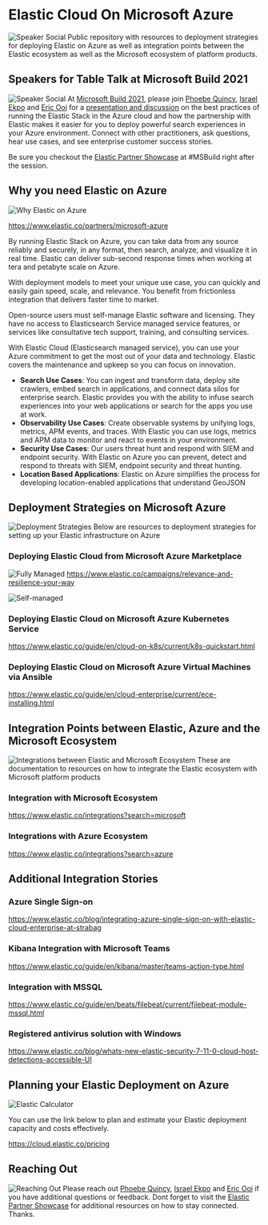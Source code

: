 # Elastic Cloud On Microsoft Azure
![Speaker Social](assets/qr-code.png)
Public repository with resources to deployment strategies for deploying Elastic on Azure as well as integration points between the Elastic ecosystem as well as the Microsoft ecosystem of platform products.

## Speakers for Table Talk at Microsoft Build 2021
![Speaker Social](assets/speaker-social.png)
At [Microsoft Build 2021](https://mybuild.microsoft.com/sessions/6b30f734-81ec-4125-9125-dde9d1e698ec?source=search), please join [Phoebe Quincy](https://twitter.com/quincy_phoebe), [Israel Ekpo](https://twitter.com/izzyacademy) and [Eric Ooi](https://twitter.com/ericooi) for a [presentation and discussion](https://mybuild.microsoft.com/sessions/6b30f734-81ec-4125-9125-dde9d1e698ec?source=search) on the best practices of running the Elastic Stack in the Azure cloud and how the partnership with Elastic makes it easier for you to deploy powerful search experiences in your Azure environment. Connect with other practitioners, ask questions, hear use cases, and see enterprise customer success stories.

Be sure you checkout the [Elastic Partner Showcase](https://mybuild.microsoft.com/partner/5eabe2aa-7aa9-4d46-bca3-9f1ab896f87a?t=%257B%2522from%2522%253A%25222020-12-30T00%253A00%253A00Z%2522%252C%2522to%2522%253A%25222070-01-15T23%253A59%253A00Z%2522%257D) at #MSBuild right after the session.

## Why you need Elastic on Azure
![Why Elastic on Azure](assets/why-you-need-elastic-2.png)

https://www.elastic.co/partners/microsoft-azure

By running Elastic Stack on Azure, you can take data from any source reliably and securely, in any format, then search, analyze, and visualize it in real time. Elastic can deliver sub-second response times when working at tera and petabyte scale on Azure.

With deployment models to meet your unique use case, you can quickly and easily gain speed, scale, and relevance. You benefit from frictionless integration that delivers faster time to market.

Open-source users must self-manage Elastic software and licensing. They have no access to Elasticsearch Service managed service features, or services like consultative tech support, training, and consulting services.

With Elastic Cloud (Elasticsearch managed service), you can use your Azure commitment to get the most out of your data and technology. Elastic covers the maintenance and upkeep so you can focus on innovation.

- **Search Use Cases**: You can ingest and transform data, deploy site crawlers, embed search in applications, and connect data silos for enterprise search.
Elastic provides you with the ability to infuse search experiences into your web applications or search for the apps you use at work.
- **Observability Use Cases**: Create observable systems by unifying logs, metrics, APM events, and traces. With Elastic you can use logs, metrics and APM data to monitor and react to events in your environment.
- **Security Use Cases**: Our users threat hunt and respond with SIEM and endpoint security. With Elastic on Azure you can prevent, detect and respond to threats with SIEM, endpoint security and threat hunting.
- **Location Based Applications**: Elastic on Azure simplifies the process for developing location-enabled applications that understand GeoJSON


## Deployment Strategies on Microsoft Azure
![Deployment Strategies](assets/fully-managed-vs-self.png)
Below are resources to deployment strategies for setting up your Elastic infrastructure on Azure

### Deploying Elastic Cloud from Microsoft Azure Marketplace
![Fully Managed](assets/fully-managed.png)
https://www.elastic.co/campaigns/relevance-and-resilience-your-way

![Self-managed](assets/self-managed.png)
### Deploying Elastic Cloud on Microsoft Azure Kubernetes Service
https://www.elastic.co/guide/en/cloud-on-k8s/current/k8s-quickstart.html

### Deploying Elastic Cloud on Microsoft Azure Virtual Machines via Ansible
https://www.elastic.co/guide/en/cloud-enterprise/current/ece-installing.html


## Integration Points between Elastic, Azure and the Microsoft Ecosystem
![Integrations between Elastic and Microsoft Ecosystem](assets/integrations.png)
These are documentation to resources on how to integrate the Elastic ecosystem with Microsoft platform products

### Integration with Microsoft Ecosystem
https://www.elastic.co/integrations?search=microsoft

### Integrations with Azure Ecosystem
https://www.elastic.co/integrations?search=azure

## Additional Integration Stories

### Azure Single Sign-on
https://www.elastic.co/blog/integrating-azure-single-sign-on-with-elastic-cloud-enterprise-at-strabag

### Kibana Integration with Microsoft Teams
https://www.elastic.co/guide/en/kibana/master/teams-action-type.html

### Integration with MSSQL
https://www.elastic.co/guide/en/beats/filebeat/current/filebeat-module-mssql.html

### Registered antivirus solution with Windows
https://www.elastic.co/blog/whats-new-elastic-security-7-11-0-cloud-host-detections-accessible-UI


## Planning your Elastic Deployment on Azure
![Elastic Calculator](assets/planning.png)

You can use the link below to plan and estimate your Elastic deployment capacity and costs effectively.

https://cloud.elastic.co/pricing

## Reaching Out
![Reaching Out](assets/reaching-out.png)
Please reach out [Phoebe Quincy](https://twitter.com/quincy_phoebe), [Israel Ekpo](https://twitter.com/izzyacademy) and [Eric Ooi](https://twitter.com/ericooi) if you have additional questions or feedback. Dont forget to visit the [Elastic Partner Showcase](https://mybuild.microsoft.com/partner/5eabe2aa-7aa9-4d46-bca3-9f1ab896f87a?t=%257B%2522from%2522%253A%25222020-12-30T00%253A00%253A00Z%2522%252C%2522to%2522%253A%25222070-01-15T23%253A59%253A00Z%2522%257D) for additional resources on how to stay connected. Thanks.